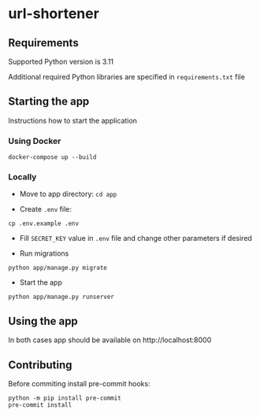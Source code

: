 # url-shortener

## Requirements
Supported Python version is 3.11

Additional required Python libraries are specified in `requirements.txt` file
## Starting the app
Instructions how to start the application

### Using Docker
```
docker-compose up --build
```

### Locally
- Move to app directory:
```cd app```

- Create `.env` file:
```
cp .env.example .env
```

- Fill `SECRET_KEY` value in `.env` file and change other parameters if desired

- Run migrations
```
python app/manage.py migrate
```

- Start the app
```
python app/manage.py runserver
```

## Using the app
In both cases app should be available on http://localhost:8000

## Contributing
Before commiting install pre-commit hooks:
```
python -m pip install pre-commit
pre-commit install
```
